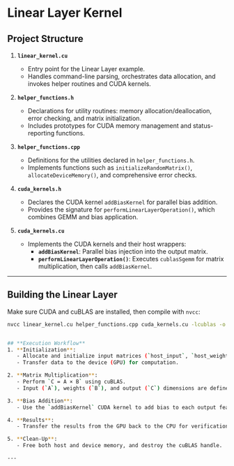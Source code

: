 # **Linear Layer Kernel**

## Project Structure

1. **`linear_kernel.cu`**  
   - Entry point for the Linear Layer example.  
   - Handles command-line parsing, orchestrates data allocation, and invokes helper routines and CUDA kernels.

2. **`helper_functions.h`**  
   - Declarations for utility routines: memory allocation/deallocation, error checking, and matrix initialization.  
   - Includes prototypes for CUDA memory management and status-reporting functions.

3. **`helper_functions.cpp`**  
   - Definitions for the utilities declared in `helper_functions.h`.  
   - Implements functions such as `initializeRandomMatrix()`, `allocateDeviceMemory()`, and comprehensive error checks.

4. **`cuda_kernels.h`**  
   - Declares the CUDA kernel `addBiasKernel` for parallel bias addition.  
   - Provides the signature for `performLinearLayerOperation()`, which combines GEMM and bias application.

5. **`cuda_kernels.cu`**  
   - Implements the CUDA kernels and their host wrappers:  
     - **`addBiasKernel`**: Parallel bias injection into the output matrix.  
     - **`performLinearLayerOperation()`**: Executes `cublasSgemm` for matrix multiplication, then calls `addBiasKernel`.

---

## **Building the Linear Layer**

Make sure CUDA and cuBLAS are installed, then compile with `nvcc`:

```bash
nvcc linear_kernel.cu helper_functions.cpp cuda_kernels.cu -lcublas -o linear_layer


## **Execution Workflow**
1. **Initialization**:
   - Allocate and initialize input matrices (`host_input`, `host_weights`, `host_bias`) on the host (CPU).  
   - Transfer data to the device (GPU) for computation.  

2. **Matrix Multiplication**:
   - Perform `C = A × B` using cuBLAS.  
   - Input (`A`), weights (`B`), and output (`C`) dimensions are defined by `batch_size`, `input_features`, and `output_features`.

3. **Bias Addition**:
   - Use the `addBiasKernel` CUDA kernel to add bias to each output feature.

4. **Results**:
   - Transfer the results from the GPU back to the CPU for verification and further processing.  

5. **Clean-Up**:
   - Free both host and device memory, and destroy the cuBLAS handle.

---
